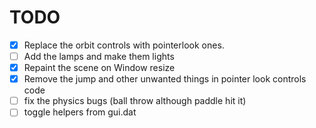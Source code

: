 # TODO
- [x] Replace the orbit controls with pointerlook ones.
- [ ] Add the lamps and make them lights
- [x] Repaint the scene on Window resize
- [x] Remove the jump and other unwanted things in pointer look controls code
- [ ] fix the physics bugs (ball throw although paddle hit it)
- [ ] toggle helpers from gui.dat
